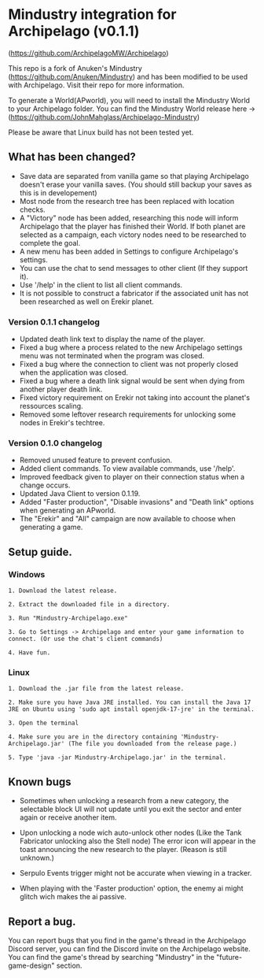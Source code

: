 # Mindustry integration for Archipelago (v0.1.1)
(https://github.com/ArchipelagoMW/Archipelago)

 This repo is a fork of Anuken's Mindustry (https://github.com/Anuken/Mindustry) and has been modified to be used with Archipelago. Visit their repo for more information.

 To generate a World(APworld), you will need to install the Mindustry World to your Archipelago folder. You can find the Mindustry World release here -> (https://github.com/JohnMahglass/Archipelago-Mindustry)

 Please be aware that Linux build has not been tested yet.

 ## What has been changed?

- Save data are separated from vanilla game so that playing Archipelago doesn't erase your vanilla saves. (You should still backup your saves as this is in developement)
- Most node from the research tree has been replaced with location checks.
- A "Victory" node has been added, researching this node will inform Archipelago that the player has finished their World. If both planet are selected as a campaign, each victory nodes need to be researched to complete the goal.
- A new menu has been added in Settings to configure Archipelago's settings.
- You can use the chat to send messages to other client (If they support it).
- Use '/help' in the client to list all client commands.
- It is not possible to construct a fabricator if the associated unit has not been researched as well on Erekir planet.
 
### Version 0.1.1 changelog

- Updated death link text to display the name of the player.
- Fixed a bug where a process related to the new Archipelago settings menu was not terminated when the program was closed.
- Fixed a bug where the connection to client was not properly closed when the application was closed.
- Fixed a bug where a death link signal would be sent when dying from another player death link.
- Fixed victory requirement on Erekir not taking into account the planet's ressources scaling.
- Removed some leftover research requirements for unlocking some nodes in Erekir's techtree.


### Version 0.1.0 changelog

- Removed unused feature to prevent confusion.
- Added client commands. To view available commands, use '/help'.
- Improved feedback given to player on their connection status when a change occurs.
- Updated Java Client to version 0.1.19.
- Added "Faster production", "Disable invasions" and "Death link" options when generating an APworld.
- The "Erekir" and "All" campaign are now available to choose when generating a game.

## Setup guide.

### Windows
	1. Download the latest release.

	2. Extract the downloaded file in a directory.

	3. Run "Mindustry-Archipelago.exe"

	3. Go to Settings -> Archipelago and enter your game information to connect. (Or use the chat's client commands)

	4. Have fun.

### Linux
	1. Download the .jar file from the latest release.

	2. Make sure you have Java JRE installed. You can install the Java 17 JRE on Ubuntu using 'sudo apt install openjdk-17-jre' in the terminal.

	3. Open the terminal

	4. Make sure you are in the directory containing 'Mindustry-Archipelago.jar' (The file you downloaded from the release page.)

	5. Type 'java -jar Mindustry-Archipelago.jar' in the terminal.

## Known bugs

- Sometimes when unlocking a research from a new category, the selectable block UI will not update until you exit the sector and enter again or receive another item.

- Upon unlocking a node wich auto-unlock other nodes (Like the Tank Fabricator unlocking also the Stell node) The error icon will appear in the toast announcing the new research to the player. (Reason is still unknown.)

- Serpulo Events trigger might not be accurate when viewing in a tracker.

- When playing with the 'Faster production' option, the enemy ai might glitch wich makes the ai passive.

## Report a bug.
You can report bugs that you find in the game's thread in the Archipelago Discord server, you can find the Discord invite on the Archipelago website. You can find the game's thread by searching "Mindustry" in the "future-game-design" section.